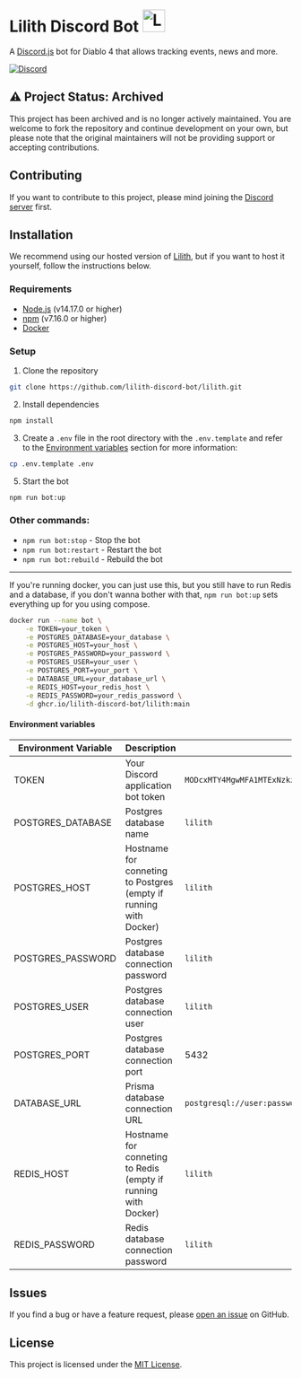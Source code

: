 # Lilith Discord Bot <img src="https://s3.glazk0.dev/lilith/lilith_logo_data/LilithSticker.png" height="40" width="40" alt="Lilith's logo" />

A [Discord.js](https://discord.js.org/#/) bot for Diablo 4 that allows tracking events, news and more.

[![Discord](https://img.shields.io/discord/1116374937389764698.svg?logo=discord)](https://discord.gg/Mv2yCrJK87)

## ⚠️ Project Status: Archived

This project has been archived and is no longer actively maintained. You are welcome to fork the repository and continue development on your own, but please note that the original maintainers will not be providing support or accepting contributions.

## Contributing

If you want to contribute to this project, please mind joining the [Discord server](https://discord.gg/Mv2yCrJK87) first.

## Installation

We recommend using our hosted version of [Lilith](https://lilith.mom/invite), but if you want to host it yourself, follow the instructions below.

### Requirements

- [Node.js](https://nodejs.org/en/) (v14.17.0 or higher)
- [npm](https://www.npmjs.com/) (v7.16.0 or higher)
- [Docker](https://www.docker.com/)

### Setup

1. Clone the repository

```bash
git clone https://github.com/lilith-discord-bot/lilith.git
```

2. Install dependencies

```bash
npm install
```

3. Create a `.env` file in the root directory with the `.env.template` and refer to the [Environment variables](#environment-variables) section for more information:

```bash
cp .env.template .env
```

5. Start the bot

```bash
npm run bot:up
```

### Other commands:

- `npm run bot:stop` - Stop the bot
- `npm run bot:restart` - Restart the bot
- `npm run bot:rebuild` - Rebuild the bot

---

If you're running docker, you can just use this, but you still have to run Redis and a database, if you don't wanna bother with that, `npm run bot:up` sets everything up for you using compose.

```bash
docker run --name bot \
    -e TOKEN=your_token \
    -e POSTGRES_DATABASE=your_database \
    -e POSTGRES_HOST=your_host \
    -e POSTGRES_PASSWORD=your_password \
    -e POSTGRES_USER=your_user \
    -e POSTGRES_PORT=your_port \
    -e DATABASE_URL=your_database_url \
    -e REDIS_HOST=your_redis_host \
    -e REDIS_PASSWORD=your_redis_password \
    -d ghcr.io/lilith-discord-bot/lilith:main
```

#### Environment variables

| Environment Variable | Description                                                       | Example                                                                    | Default |
| -------------------- | ----------------------------------------------------------------- | -------------------------------------------------------------------------- | ------- |
| TOKEN                | Your Discord application bot token                                | `MODcxMTY4MgwMFA1MTExNzkzY0.YGm7oQ.AXHbbfpSxi_Cpk1B1Vz_DGV0A0i62NS_XPBCpf` | N\A     |
| POSTGRES_DATABASE    | Postgres database name                                            | `lilith`                                                                   | N\A     |
| POSTGRES_HOST        | Hostname for conneting to Postgres (empty if running with Docker) | `lilith`                                                                   | N\A     |
| POSTGRES_PASSWORD    | Postgres database connection password                             | `lilith`                                                                   | N\A     |
| POSTGRES_USER        | Postgres database connection user                                 | `lilith`                                                                   | N\A     |
| POSTGRES_PORT        | Postgres database connection port                                 | 5432                                                                       | 5432    |
| DATABASE_URL         | Prisma database connection URL                                    | `postgresql://user:password@host:5432/database`                            | N\A     |
| REDIS_HOST           | Hostname for conneting to Redis (empty if running with Docker)    | `lilith`                                                                   | N\A     |
| REDIS_PASSWORD       | Redis database connection password                                | `lilith`                                                                   | N\A     |

## Issues

If you find a bug or have a feature request, please [open an issue](https://github.com/lilith-discord-bot/lilith/issues/new/choose) on GitHub.

## License

This project is licensed under the [MIT License](LICENSE).
